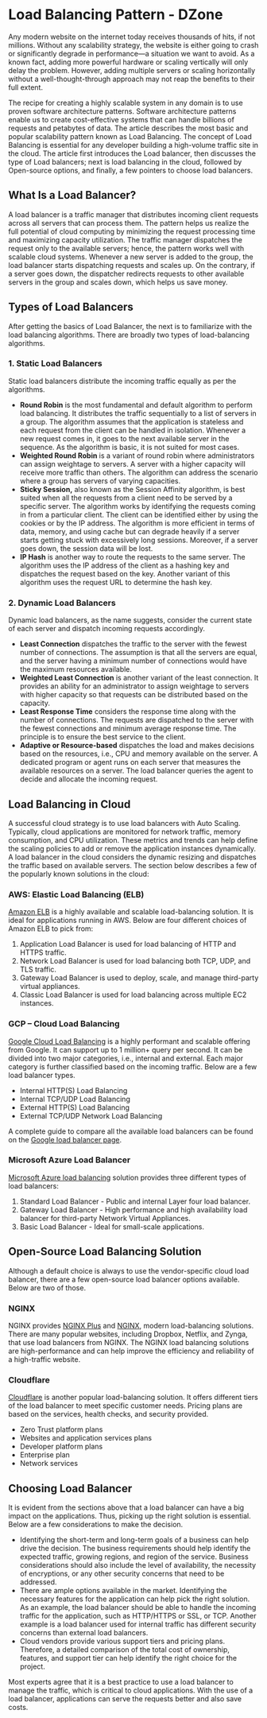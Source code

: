 # Load Balancing Pattern - DZone
Any modern website on the internet today receives thousands of hits, if not millions. Without any scalability strategy, the website is either going to crash or significantly degrade in performance—a situation we want to avoid. As a known fact, adding more powerful hardware or scaling vertically will only delay the problem. However, adding multiple servers or scaling horizontally without a well-thought-through approach may not reap the benefits to their full extent.

The recipe for creating a highly scalable system in any domain is to use proven software architecture patterns. Software architecture patterns enable us to create cost-effective systems that can handle billions of requests and petabytes of data. The article describes the most basic and popular scalability pattern known as Load Balancing. The concept of Load Balancing is essential for any developer building a high-volume traffic site in the cloud. The article first introduces the Load balancer, then discusses the type of Load balancers; next is load balancing in the cloud, followed by Open-source options, and finally, a few pointers to choose load balancers.

What Is a Load Balancer?[](https://www.gaurgaurav.com/patterns/load-balancing/#what-is-a-load-balancer)
-------------------------------------------------------------------------------------------------------

A load balancer is a traffic manager that distributes incoming client requests across all servers that can process them. The pattern helps us realize the full potential of cloud computing by minimizing the request processing time and maximizing capacity utilization. The traffic manager dispatches the request only to the available servers; hence, the pattern works well with scalable cloud systems. Whenever a new server is added to the group, the load balancer starts dispatching requests and scales up. On the contrary, if a server goes down, the dispatcher redirects requests to other available servers in the group and scales down, which helps us save money.

Types of Load Balancers[](https://www.gaurgaurav.com/patterns/load-balancing/#types-of-load-balancers)
------------------------------------------------------------------------------------------------------

After getting the basics of Load Balancer, the next is to familiarize with the load balancing algorithms. There are broadly two types of load-balancing algorithms.

### 1\. Static Load Balancers[](https://www.gaurgaurav.com/patterns/load-balancing/#static-load-balancers)

Static load balancers distribute the incoming traffic equally as per the algorithms.

*   **Round Robin** is the most fundamental and default algorithm to perform load balancing. It distributes the traffic sequentially to a list of servers in a group. The algorithm assumes that the application is stateless and each request from the client can be handled in isolation. Whenever a new request comes in, it goes to the next available server in the sequence. As the algorithm is basic, it is not suited for most cases.
*   **Weighted Round Robin** is a variant of round robin where administrators can assign weightage to servers. A server with a higher capacity will receive more traffic than others. The algorithm can address the scenario where a group has servers of varying capacities.
*   **Sticky Session,** also known as the Session Affinity algorithm, is best suited when all the requests from a client need to be served by a specific server. The algorithm works by identifying the requests coming in from a particular client. The client can be identified either by using the cookies or by the IP address. The algorithm is more efficient in terms of data, memory, and using cache but can degrade heavily if a server starts getting stuck with excessively long sessions. Moreover, if a server goes down, the session data will be lost.
*   **IP Hash** is another way to route the requests to the same server. The algorithm uses the IP address of the client as a hashing key and dispatches the request based on the key. Another variant of this algorithm uses the request URL to determine the hash key.

### 2\. Dynamic Load Balancers[](https://www.gaurgaurav.com/patterns/load-balancing/#dynamic-load-balancers)

Dynamic load balancers, as the name suggests, consider the current state of each server and dispatch incoming requests accordingly.

*   **Least Connection** dispatches the traffic to the server with the fewest number of connections. The assumption is that all the servers are equal, and the server having a minimum number of connections would have the maximum resources available.
*   **Weighted Least Connection** is another variant of the least connection. It provides an ability for an administrator to assign weightage to servers with higher capacity so that requests can be distributed based on the capacity.
*   **Least Response Time** considers the response time along with the number of connections. The requests are dispatched to the server with the fewest connections and minimum average response time. The principle is to ensure the best service to the client.
*   **Adaptive or Resource-based** dispatches the load and makes decisions based on the resources, i.e., CPU and memory available on the server. A dedicated program or agent runs on each server that measures the available resources on a server. The load balancer queries the agent to decide and allocate the incoming request.

Load Balancing in Cloud[](https://www.gaurgaurav.com/patterns/load-balancing/#load-balancing-in-cloud)
------------------------------------------------------------------------------------------------------

A successful cloud strategy is to use load balancers with Auto Scaling. Typically, cloud applications are monitored for network traffic, memory consumption, and CPU utilization. These metrics and trends can help define the scaling policies to add or remove the application instances dynamically. A load balancer in the cloud considers the dynamic resizing and dispatches the traffic based on available servers. The section below describes a few of the popularly known solutions in the cloud:

### AWS: Elastic Load Balancing (ELB)[](https://www.gaurgaurav.com/patterns/load-balancing/#aws---elastic-load-balancing-elb)

[Amazon ELB](https://aws.amazon.com/elasticloadbalancing/) is a highly available and scalable load-balancing solution. It is ideal for applications running in AWS. Below are four different choices of Amazon ELB to pick from:

1.  Application Load Balancer is used for load balancing of HTTP and HTTPS traffic.
2.  Network Load Balancer is used for load balancing both TCP, UDP, and TLS traffic.
3.  Gateway Load Balancer is used to deploy, scale, and manage third-party virtual appliances.
4.  Classic Load Balancer is used for load balancing across multiple EC2 instances.

### GCP – Cloud Load Balancing[](https://www.gaurgaurav.com/patterns/load-balancing/#gcp--cloud-load-balancing)

[Google Cloud Load Balancing](https://cloud.google.com/load-balancing) is a highly performant and scalable offering from Google. It can support up to 1 million+ query per second. It can be divided into two major categories, i.e., internal and external. Each major category is further classified based on the incoming traffic. Below are a few load balancer types.

*   Internal HTTP(S) Load Balancing
*   Internal TCP/UDP Load Balancing
*   External HTTP(S) Load Balancing
*   External TCP/UDP Network Load Balancing

A complete guide to compare all the available load balancers can be found on the [Google load balancer page](https://cloud.google.com/load-balancing/docs/choosing-load-balancer).

### Microsoft Azure Load Balancer[](https://www.gaurgaurav.com/patterns/load-balancing/#microsoft-azure-load-balancer)

[Microsoft Azure load balancing](https://azure.microsoft.com/en-us/services/load-balancer/) solution provides three different types of load balancers:

1.  Standard Load Balancer - Public and internal Layer four load balancer.
2.  Gateway Load Balancer - High performance and high availability load balancer for third-party Network Virtual Appliances.
3.  Basic Load Balancer - Ideal for small-scale applications.

Open-Source Load Balancing Solution[](https://www.gaurgaurav.com/patterns/load-balancing/#open-source-load-balancing-solution)
------------------------------------------------------------------------------------------------------------------------------

Although a default choice is always to use the vendor-specific cloud load balancer, there are a few open-source load balancer options available. Below are two of those.

### NGINX[](https://www.gaurgaurav.com/patterns/load-balancing/#nginx)

NGINX provides [NGINX Plus](https://www.nginx.com/products/nginx/) and [NGINX](https://nginx.org/en/), modern load-balancing solutions. There are many popular websites, including Dropbox, Netflix, and Zynga, that use load balancers from NGINX. The NGINX load balancing solutions are high-performance and can help improve the efficiency and reliability of a high-traffic website.

### Cloudflare[](https://www.gaurgaurav.com/patterns/load-balancing/#cloudfare)

[Cloudflare](https://www.cloudflare.com/load-balancing/) is another popular load-balancing solution. It offers different tiers of the load balancer to meet specific customer needs. Pricing plans are based on the services, health checks, and security provided.

*   Zero Trust platform plans
*   Websites and application services plans
*   Developer platform plans
*   Enterprise plan
*   Network services

Choosing Load Balancer[](https://www.gaurgaurav.com/patterns/load-balancing/#choosing-load-balancer)
----------------------------------------------------------------------------------------------------

It is evident from the sections above that a load balancer can have a big impact on the applications. Thus, picking up the right solution is essential. Below are a few considerations to make the decision.

*   Identifying the short-term and long-term goals of a business can help drive the decision. The business requirements should help identify the expected traffic, growing regions, and region of the service. Business considerations should also include the level of availability, the necessity of encryptions, or any other security concerns that need to be addressed.
*   There are ample options available in the market. Identifying the necessary features for the application can help pick the right solution. As an example, the load balancer should be able to handle the incoming traffic for the application, such as HTTP/HTTPS or SSL, or TCP. Another example is a load balancer used for internal traffic has different security concerns than external load balancers.
*   Cloud vendors provide various support tiers and pricing plans. Therefore, a detailed comparison of the total cost of ownership, features, and support tier can help identify the right choice for the project.

Most experts agree that it is a best practice to use a load balancer to manage the traffic, which is critical to cloud applications. With the use of a load balancer, applications can serve the requests better and also save costs.